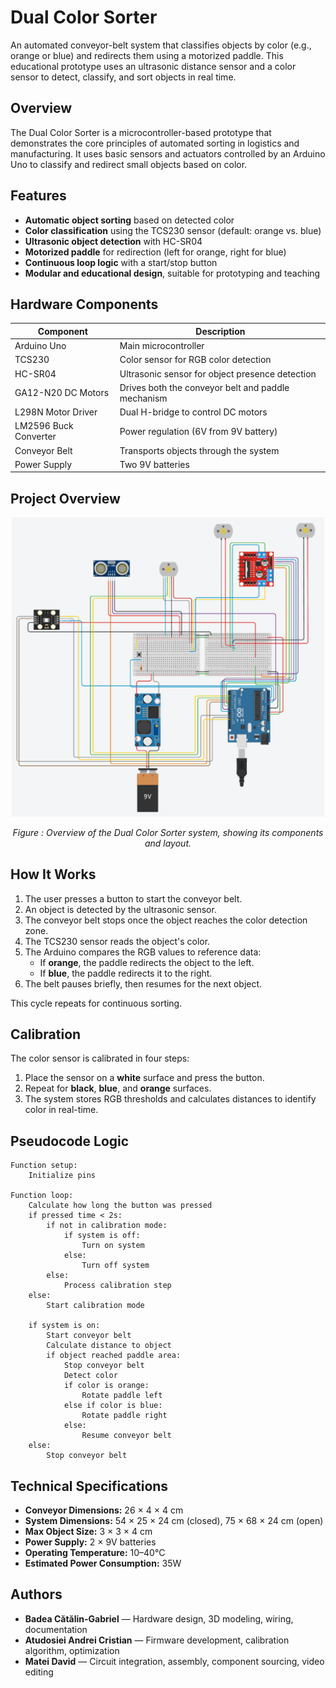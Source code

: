 # Dual Color Sorter

An automated conveyor-belt system that classifies objects by color (e.g., orange or blue) and redirects them using a motorized paddle. This educational prototype uses an ultrasonic distance sensor and a color sensor to detect, classify, and sort objects in real time.

## Overview

The Dual Color Sorter is a microcontroller-based prototype that demonstrates the core principles of automated sorting in logistics and manufacturing. It uses basic sensors and actuators controlled by an Arduino Uno to classify and redirect small objects based on color.

## Features

- **Automatic object sorting** based on detected color
- **Color classification** using the TCS230 sensor (default: orange vs. blue)
- **Ultrasonic object detection** with HC-SR04
- **Motorized paddle** for redirection (left for orange, right for blue)
- **Continuous loop logic** with a start/stop button
- **Modular and educational design**, suitable for prototyping and teaching

## Hardware Components

| Component           | Description                                                                 |
|---------------------|-----------------------------------------------------------------------------|
| Arduino Uno         | Main microcontroller                                                        |
| TCS230              | Color sensor for RGB color detection                                        |
| HC-SR04             | Ultrasonic sensor for object presence detection                             |
| GA12-N20 DC Motors  | Drives both the conveyor belt and paddle mechanism                          |
| L298N Motor Driver  | Dual H-bridge to control DC motors                                          |
| LM2596 Buck Converter | Power regulation (6V from 9V battery)                                    |
| Conveyor Belt       | Transports objects through the system                                       |
| Power Supply        | Two 9V batteries                                                            |

##   Project Overview

<p align="center">
  <img src="media/project_scheme.png" alt="Project Overview" width="500"/>
</p>

<p align="center"><em>Figure : Overview of the Dual Color Sorter system, showing its components and layout.</em></p>

## How It Works

1. The user presses a button to start the conveyor belt.
2. An object is detected by the ultrasonic sensor.
3. The conveyor belt stops once the object reaches the color detection zone.
4. The TCS230 sensor reads the object's color.
5. The Arduino compares the RGB values to reference data:
   - If **orange**, the paddle redirects the object to the left.
   - If **blue**, the paddle redirects it to the right.
6. The belt pauses briefly, then resumes for the next object.

This cycle repeats for continuous sorting.

## Calibration

The color sensor is calibrated in four steps:
1. Place the sensor on a **white** surface and press the button.
2. Repeat for **black**, **blue**, and **orange** surfaces.
3. The system stores RGB thresholds and calculates distances to identify color in real-time.

## Pseudocode Logic

```plaintext
Function setup:
    Initialize pins

Function loop:
    Calculate how long the button was pressed
    if pressed time < 2s:
        if not in calibration mode:
            if system is off:
                Turn on system
            else:
                Turn off system
        else:
            Process calibration step
    else:
        Start calibration mode

    if system is on:
        Start conveyor belt
        Calculate distance to object
        if object reached paddle area:
            Stop conveyor belt
            Detect color
            if color is orange:
                Rotate paddle left
            else if color is blue:
                Rotate paddle right
            else:
                Resume conveyor belt
    else:
        Stop conveyor belt
```

## Technical Specifications

- **Conveyor Dimensions:** 26 × 4 × 4 cm
- **System Dimensions:** 54 × 25 × 24 cm (closed), 75 × 68 × 24 cm (open)
- **Max Object Size:** 3 × 3 × 4 cm
- **Power Supply:** 2 × 9V batteries
- **Operating Temperature:** 10–40°C
- **Estimated Power Consumption:** 35W

## Authors

- **Badea Cătălin-Gabriel** — Hardware design, 3D modeling, wiring, documentation
- **Atudosiei Andrei Cristian** — Firmware development, calibration algorithm, optimization
- **Matei David** — Circuit integration, assembly, component sourcing, video editing